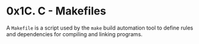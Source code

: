 # 0x1C. C - Makefiles
A `Makefile` is a script used by the `make` build automation tool to define rules and dependencies for compiling and linking programs.
